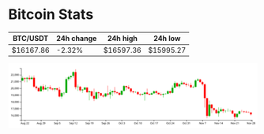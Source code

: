 # Bitcoin Stats

BTC/USDT|24h change|24h high|24h low|
|---|---|---|---|
|$16167.86|-2.32%|$16597.36|$15995.27|

<img src="./chart.svg">
